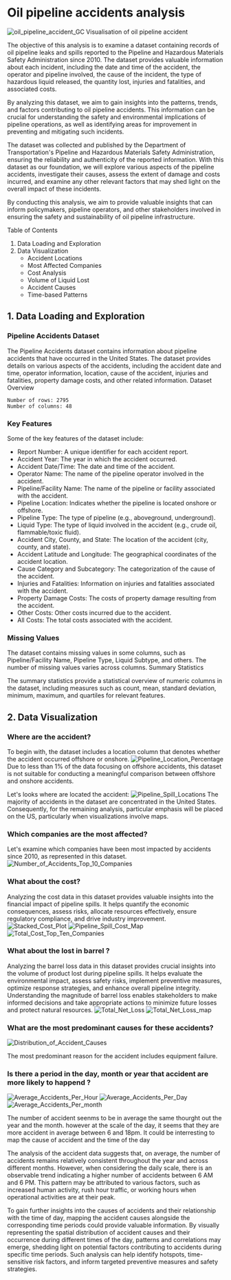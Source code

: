 # **Oil pipeline accidents analysis**
![oil_pipeline_accident_GC](oil_pipeline_accident_GC.png)
Visualisation of oil pipeline accident

The objective of this analysis is to examine a dataset containing records of oil pipeline leaks and spills reported to the Pipeline and Hazardous Materials Safety Administration since 2010. The dataset provides valuable information about each incident, including the date and time of the accident, the operator and pipeline involved, the cause of the incident, the type of hazardous liquid released, the quantity lost, injuries and fatalities, and associated costs.

By analyzing this dataset, we aim to gain insights into the patterns, trends, and factors contributing to oil pipeline accidents. This information can be crucial for understanding the safety and environmental implications of pipeline operations, as well as identifying areas for improvement in preventing and mitigating such incidents.

The dataset was collected and published by the Department of Transportation's Pipeline and Hazardous Materials Safety Administration, ensuring the reliability and authenticity of the reported information. With this dataset as our foundation, we will explore various aspects of the pipeline accidents, investigate their causes, assess the extent of damage and costs incurred, and examine any other relevant factors that may shed light on the overall impact of these incidents.

By conducting this analysis, we aim to provide valuable insights that can inform policymakers, pipeline operators, and other stakeholders involved in ensuring the safety and sustainability of oil pipeline infrastructure.


Table of Contents

1. Data Loading and Exploration
2. Data Visualization
    - Accident Locations
    - Most Affected Companies
    - Cost Analysis
    - Volume of Liquid Lost
    - Accident Causes
    - Time-based Patterns


## 1. Data Loading and Exploration

### Pipeline Accidents Dataset

The Pipeline Accidents dataset contains information about pipeline accidents that have occurred in the United States. The dataset provides details on various aspects of the accidents, including the accident date and time, operator information, location, cause of the accident, injuries and fatalities, property damage costs, and other related information. Dataset Overview

```
Number of rows: 2795
Number of columns: 48
```

### Key Features

Some of the key features of the dataset include:

- Report Number: A unique identifier for each accident report.
- Accident Year: The year in which the accident occurred.
- Accident Date/Time: The date and time of the accident.
- Operator Name: The name of the pipeline operator involved in the accident.
- Pipeline/Facility Name: The name of the pipeline or facility associated with the accident.
- Pipeline Location: Indicates whether the pipeline is located onshore or offshore.
- Pipeline Type: The type of pipeline (e.g., aboveground, underground).
- Liquid Type: The type of liquid involved in the accident (e.g., crude oil, flammable/toxic fluid).
- Accident City, County, and State: The location of the accident (city, county, and state).
- Accident Latitude and Longitude: The geographical coordinates of the accident location.
- Cause Category and Subcategory: The categorization of the cause of the accident.
- Injuries and Fatalities: Information on injuries and fatalities associated with the accident.
- Property Damage Costs: The costs of property damage resulting from the accident.
- Other Costs: Other costs incurred due to the accident.
- All Costs: The total costs associated with the accident.

### Missing Values

The dataset contains missing values in some columns, such as Pipeline/Facility Name, Pipeline Type, Liquid Subtype, and others. The number of missing values varies across columns. Summary Statistics

The summary statistics provide a statistical overview of numeric columns in the dataset, including measures such as count, mean, standard deviation, minimum, maximum, and quartiles for relevant features.

## 2. Data Visualization

### Where are the accident?

To begin with, the dataset includes a location column that denotes whether the accident occurred offshore or onshore.
![Pipeline_Location_Percentage](graphs/Pipeline_Location_Percentage.png)
Due to less than 1% of the data focusing on offshore accidents, this dataset is not suitable for conducting a meaningful comparison between offshore and onshore accidents.


Let's looks where are located the accident:
![Pipeline_Spill_Locations](graphs/Pipeline_Spill_Locations.png)
The majority of accidents in the dataset are concentrated in the United States. Consequently, for the remaining analysis, particular emphasis will be placed on the US, particularly when visualizations involve maps.

### Which companies are the most affected?
Let's examine which companies have been most impacted by accidents since 2010, as represented in this dataset.
![Number_of_Accidents_Top_10_Companies](graphs/Number_of_Accidents_Top_10_Companies.png)


### What about the cost?
Analyzing the cost data in this dataset provides valuable insights into the financial impact of pipeline spills. It helps quantify the economic consequences, assess risks, allocate resources effectively, ensure regulatory compliance, and drive industry improvement.
![Stacked_Cost_Plot](graphs/Stacked_Cost_Plot.png)
![Pipeline_Spill_Cost_Map](graphs/Pipeline_Spill_Cost_Map.png)
![Total_Cost_Top_Ten_Companies](graphs/Total_Cost_Top_Ten_Companies.png)

### What about the lost in barrel ?
Analyzing the barrel loss data in this dataset provides crucial insights into the volume of product lost during pipeline spills. It helps evaluate the environmental impact, assess safety risks, implement preventive measures, optimize response strategies, and enhance overall pipeline integrity. Understanding the magnitude of barrel loss enables stakeholders to make informed decisions and take appropriate actions to minimize future losses and protect natural resources.
![Total_Net_Loss](graphs/Total_Net_Loss.png)
![Total_Net_Loss_map](graphs/total_net_loss_map.png)


### What are the most predominant causes for these accidents?
![Distribution_of_Accident_Causes](graphs/Distribution_of_Accident_Causes.png)

The most predominant reason for the accident includes equipment failure.


### Is there a period in the day, month or year that accident are more likely to happend ?
![Average_Accidents_Per_Hour](graphs/Average_Accidents_Per_Hour.png)
![Average_Accidents_Per_Day](graphs/Average_Accidents_Per_Day.png)
![Average_Accidents_Per_month](graphs/Average_Accidents_Per_month.png)

The number of accident seenms to be in average the same thourght out the year and the month. however at the scale of the day, it seems that they are more accident in average between 6 and 18pm.
It could be interresting to map the cause of accident and the time of the day

The analysis of the accident data suggests that, on average, the number of accidents remains relatively consistent throughout the year and across different months. However, when considering the daily scale, there is an observable trend indicating a higher number of accidents between 6 AM and 6 PM. This pattern may be attributed to various factors, such as increased human activity, rush hour traffic, or working hours when operational activities are at their peak.

To gain further insights into the causes of accidents and their relationship with the time of day, mapping the accident causes alongside the corresponding time periods could provide valuable information. By visually representing the spatial distribution of accident causes and their occurrence during different times of the day, patterns and correlations may emerge, shedding light on potential factors contributing to accidents during specific time periods. Such analysis can help identify hotspots, time-sensitive risk factors, and inform targeted preventive measures and safety strategies.
